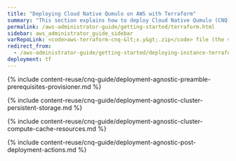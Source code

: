 ```yaml
---
title: "Deploying Cloud Native Qumulo on AWS with Terraform"
summary: "This section explains how to deploy Cloud Native Qumulo (CNQ) on AWS by creating the persistent storage and the cluster compute and cache resources with Terraform. It also provides recommendations for Terraform deployments and information about post-deployment actions and optimization."
permalink: /aws-administrator-guide/getting-started/terraform.html
sidebar: aws_administrator_guide_sidebar
varRepoLink: <code>aws-terraform-cnq-&lt;x.y&gt;.zip</code> file (the version in the file name corresponds to the provisioning scripts, not the version of Qumulo Core)
redirect_from:
  - /aws-administrator-guide/getting-started/deploying-instance-terraform.html
deployment: tf
---
```


{% include content-reuse/cnq-guide/deployment-agnostic-preamble-prerequisites-provisioner.md %}

{% include content-reuse/cnq-guide/deployment-agnostic-cluster-persistent-storage.md %}

{% include content-reuse/cnq-guide/deployment-agnostic-cluster-compute-cache-resources.md %}

{% include content-reuse/cnq-guide/deployment-agnostic-post-deployment-actions.md %}
